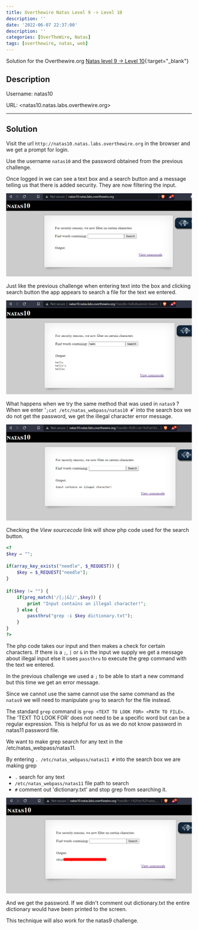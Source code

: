 ```yaml
---
title: Overthewire Natas Level 9 -> Level 10
description: ''
date: '2022-06-07 22:37:00'
description: ''
categories: [OverTheWire, Natas]
tags: [overthewire, natas, web]
---
```


Solution for the Overthewire.org [Natas level 9 -> Level 10](https://overthewire.org/wargames/natas/natas10.html){:target="\_blank"}

## Description

Username: natas10

URL:      <natas10.natas.labs.overthewire.org>

---

## Solution

Visit the url `http://natas10.natas.labs.overthewire.org` in the browser and we get a prompt for login.

Use the username `natas10` and the password obtained from the previous challenge.

Once logged in we can see a text box and a search button and a message telling us that there is added security. They are now filtering the input.

![natas10 index](/assets/img/overthewire/natas/natas10_index.png)

Just like the previous challenge when entering text into the box and clicking search button the app appears to search a file for the text we entered.

![natas10 search hello](/assets/img/overthewire/natas/natas10_search_hello.png)

What happens when we try the same method that was used in `natas9` ?  
When we enter '```;cat /etc/natas_webpass/natas10 #```' into the search box we do not get the password, we get the illegal character error message.

![natas10 bad input](/assets/img/overthewire/natas/natas10_bad_input.png)

Checking the *View sourcecode* link will show php code used for the search button.

```php
<?
$key = "";

if(array_key_exists("needle", $_REQUEST)) {
    $key = $_REQUEST["needle"];
}

if($key != "") {
    if(preg_match('/[;|&]/',$key)) {
        print "Input contains an illegal character!";
    } else {
        passthru("grep -i $key dictionary.txt");
    }
}
?>
```

The php code takes our input and then makes a check for certain characters. If there is a `;`, `|` or `&` in the input we supply we get a message about illegal input else it uses `passthru` to execute the grep command with the text we entered.  

In the previous challenge we used a `;` to be able to start a new command but this time we get an error message.

Since we cannot use the same cannot use the same command as the `natas9` we will need to manipulate `grep` to search for the file instead.

The standard `grep` command is `grep <TEXT TO LOOK FOR> <PATH TO FILE>`.  
The 'TEXT TO LOOK FOR' does not need to be a specific word but can be a regular expression. This is helpful for us as we do not know password in natas11 password file.

We want to make grep search for any text in the /etc/natas_webpass/natas11.

By entering `. /etc/natas_webpass/natas11 #` into the search box we are making grep

* `.` search for any text
* `/etc/natas_webpass/natas11` file path to search
* `#` comment out 'dictionary.txt' and stop grep from searching it.

![natas10 password](/assets/img/overthewire/natas/natas10_password.png)

And we get the password.
If we didn't comment out dictionary.txt the entire dictionary would have been printed to the screen.

This technique will also work for the natas9 challenge.
